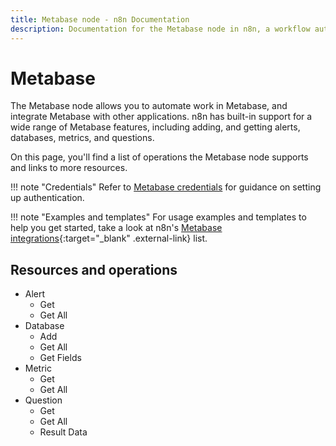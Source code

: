 ```yaml
---
title: Metabase node - n8n Documentation
description: Documentation for the Metabase node in n8n, a workflow automation platform. Includes details of operations and configuration, and links to examples and credentials information.
---
```


# Metabase

The Metabase node allows you to automate work in Metabase, and integrate Metabase with other applications. n8n has built-in support for a wide range of Metabase features, including adding, and getting alerts, databases, metrics, and questions. 

On this page, you'll find a list of operations the Metabase node supports and links to more resources.

!!! note "Credentials"
    Refer to [Metabase credentials](/integrations/builtin/credentials/metabase/) for guidance on setting up authentication. 

!!! note "Examples and templates"
    For usage examples and templates to help you get started, take a look at n8n's [Metabase integrations](https://n8n.io/integrations/metabase/){:target="_blank" .external-link} list.
	

## Resources and operations

* Alert
    * Get
    * Get All
* Database
    * Add
    * Get All
    * Get Fields
* Metric
    * Get
    * Get All
* Question
    * Get
    * Get All
    * Result Data

